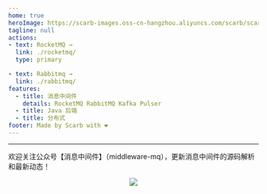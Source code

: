 ```yaml
---
home: true
heroImage: https://scarb-images.oss-cn-hangzhou.aliyuncs.com/scarb/scarb.jpg
tagline: null
actions:
- text: RocketMQ →
  link: ./rocketmq/
  type: primary

- text: Rabbitmq →
  link: ./rabbitmq/
features: 
  - title: 消息中间件
    details: RocketMQ RabbitMQ Kafka Pulser
  - title: Java 后端
  - title: 分布式
footer: Made by Scarb with ❤️
---
```


---
欢迎关注公众号【消息中间件】（middleware-mq），更新消息中间件的源码解析和最新动态！

<div align=center><img src="https://scarb-images.oss-cn-hangzhou.aliyuncs.com/img/202205170102971.jpg"></div>